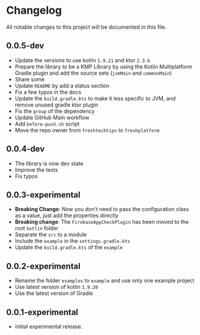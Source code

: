 # Changelog

All notable changes to this project will be documented in this file.

[//]: # (## [next])

## 0.0.5-dev
* Update the versions to use kotlin `1.9.21` and ktor `2.3.6`
* Prepare the library to be a KMP Library by using the Kotlin Multiplatform Gradle plugin
and add the source sets (`jvmMain` and `commonMain`)
* Share some
* Update `README` by add a status section
* Fix a few typos in the docs
* Update the `build.gradle.kts` to make it less specific to JVM, and remove unused gradle ktor plugin
* Fix the `group` of the dependency
* Update GitHub Main workflow
* Add `before-push.sh` script
* Move the repo owner from `freshtechtips` to `freshplatform`

## 0.0.4-dev
* The library is now dev state
* Improve the tests
* Fix typos

## 0.0.3-experimental
* **Breaking Change**: Now you don't need to pass the configuration class as a value, just add the properties directly
* **Breaking change**: The `FirebaseAppCheckPlugin` has been moved to the root `kotlin` folder
* Separate the `src` to a module
* Include the `example` in the `settings.gradle.kts`
* Update the `build.gradle.kts` of the `example`

## 0.0.2-experimental
* Rename the folder `examples` to `example` and use only one example project
* Use latest version of kotlin `1.9.20`
* Use the latest version of Gradle

## 0.0.1-experimental

* initial experimental release.